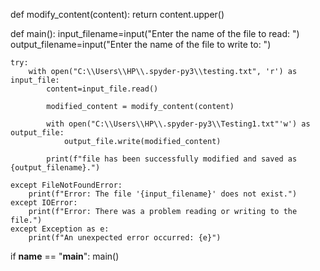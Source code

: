 def modify_content(content):
    return content.upper()

def main():
    input_filename=input("Enter the name of the file to read: ")
    output_filename=input("Enter the name of the file to write to: ")

    try:
        with open("C:\\Users\\HP\\.spyder-py3\\testing.txt", 'r') as input_file:
            content=input_file.read()

            modified_content = modify_content(content)

            with open("C:\\Users\\HP\\.spyder-py3\\Testing1.txt"'w') as output_file:
                output_file.write(modified_content)

            print(f"file has been successfully modified and saved as {output_filename}.")

    except FileNotFoundError:
        print(f"Error: The file '{input_filename}' does not exist.")
    except IOError:
        print(f"Error: There was a problem reading or writing to the file.")
    except Exception as e:
        print(f"An unexpected error occurred: {e}")

if __name__ == "__main__":
    main()
